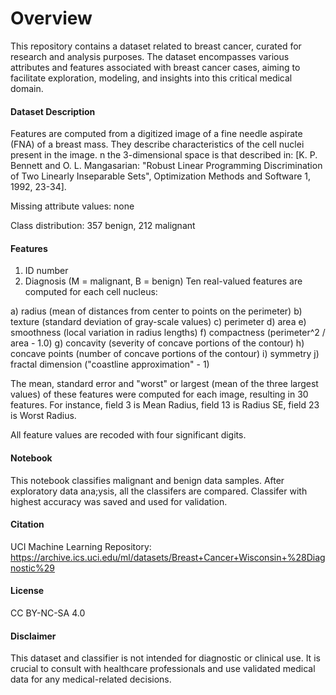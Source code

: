 # Overview
This repository contains a dataset related to breast cancer, curated for research and analysis purposes. The dataset encompasses various attributes and features associated with breast cancer cases, aiming to facilitate exploration, modeling, and insights into this critical medical domain.

#### Dataset Description
Features are computed from a digitized image of a fine needle aspirate (FNA) of a breast mass. They describe characteristics of the cell nuclei present in the image.
n the 3-dimensional space is that described in: [K. P. Bennett and O. L. Mangasarian: "Robust Linear Programming Discrimination of Two Linearly Inseparable Sets", Optimization Methods and Software 1, 1992, 23-34].

Missing attribute values: none

Class distribution: 357 benign, 212 malignant

#### Features
1) ID number
2) Diagnosis (M = malignant, B = benign)
Ten real-valued features are computed for each cell nucleus:

a) radius (mean of distances from center to points on the perimeter)
b) texture (standard deviation of gray-scale values)
c) perimeter
d) area
e) smoothness (local variation in radius lengths)
f) compactness (perimeter^2 / area - 1.0)
g) concavity (severity of concave portions of the contour)
h) concave points (number of concave portions of the contour)
i) symmetry
j) fractal dimension ("coastline approximation" - 1)

The mean, standard error and "worst" or largest (mean of the three
largest values) of these features were computed for each image,
resulting in 30 features. For instance, field 3 is Mean Radius, field
13 is Radius SE, field 23 is Worst Radius.

All feature values are recoded with four significant digits.

#### Notebook
This notebook classifies malignant and benign data samples. After exploratory data ana;ysis, all the classifers are compared.
Classifer with highest accuracy was saved and used for validation.

#### Citation
UCI Machine Learning Repository: https://archive.ics.uci.edu/ml/datasets/Breast+Cancer+Wisconsin+%28Diagnostic%29

#### License
CC BY-NC-SA 4.0

#### Disclaimer
This dataset and classifier is not intended for diagnostic or clinical use. It is crucial to consult with healthcare professionals and use validated medical data for any medical-related decisions.

